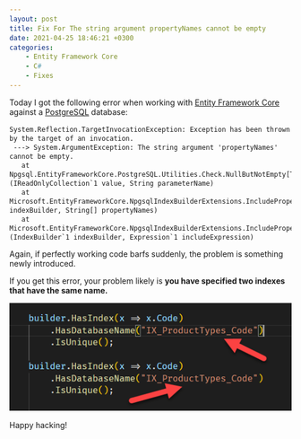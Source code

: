 ```yaml
---
layout: post
title: Fix For The string argument propertyNames cannot be empty
date: 2021-04-25 18:46:21 +0300
categories:
    - Entity Framework Core
    - C#
    - Fixes
---
```


Today I got the following error when working with [Entity Framework Core](https://docs.microsoft.com/en-us/ef/core/) against a [PostgreSQL](https://www.postgresql.org/) database:

```plaintext
System.Reflection.TargetInvocationException: Exception has been thrown by the target of an invocation.
 ---> System.ArgumentException: The string argument 'propertyNames' cannot be empty.
   at Npgsql.EntityFrameworkCore.PostgreSQL.Utilities.Check.NullButNotEmpty[T](IReadOnlyCollection`1 value, String parameterName)
   at Microsoft.EntityFrameworkCore.NpgsqlIndexBuilderExtensions.IncludeProperties(IndexBuilder indexBuilder, String[] propertyNames)
   at Microsoft.EntityFrameworkCore.NpgsqlIndexBuilderExtensions.IncludeProperties[TEntity](IndexBuilder`1 indexBuilder, Expression`1 includeExpression)
```

Again, if perfectly working code barfs suddenly, the problem is something newly introduced.

If you get this error, your problem likely is **you have specified two indexes that have the same name.**

![](../images/2021/04/DuplicateIndexNames.png)


Happy hacking!